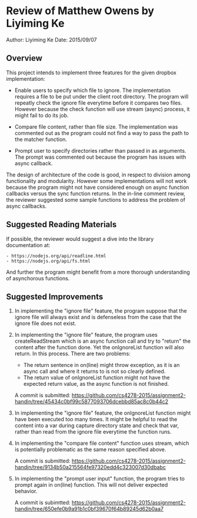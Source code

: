 # Review of Matthew Owens by Liyiming Ke

  Author: Liyiming Ke
  Date: 2015/09/07

## Overview


This project intends to implement three features for the given dropbox implementation:

  - Enable users to specify which file to ignore.
  		The implementation requires a file to be put under the client root directory.
  		The program will repeatly check the ignore file everytime before it compares two files.
  		However because the check function will use stream (async) process, it might fail to do its job.

  - Compare file content, rather than file size.
  		The implementation was commented out as the program could not find a way to pass the path to the matcher function.

  - Prompt user to specify directories rather than passed in as arguments.
  		The prompt was commented out because the program has issues with async callback.


The design of architecture of the code is good, in respect to division among functionality and modularity. However some implementations will not work because the program might not have considered enough on async function callbacks versus the sync function returns. In the in-line comment review, the reviewer suggested some sample functions to address the problem of async callbacks. 

## Suggested Reading Materials


If possible, the reviewer would suggest a dive into the library documentation at:

	- https://nodejs.org/api/readline.html
	- https://nodejs.org/api/fs.html

And further the program might benefit from a more thorough understanding of asynchorous functions. 


## Suggested Improvements


1.  In implementing the "ignore file" feature, the program suppose that the ignore file will always exist and is defenseless from the case that the ignore file does not exist.

2.  In implementing the "ignore file" feature, the program uses createReadStream which is an async function call and try to "return" the content after the function done. Yet the onIgnoreList function will also return. In this process. There are two problems:

	- The return sentence in on(line) might throw exception, as it is an async call and where it returns to is not so clearly defined. 
	- The return value of onIgnoreList function might not have the expected return value, as the async function is not finished.

	A commit is submitted: https://github.com/cs4278-2015/assignment2-handin/tree/45434c0bf99c5877093706dcebbd85ac8c0b44c2

3. In implementing the "ignore file" feature, the onIgnoreList function might have been executed too many times. It might be helpful to read the content into a var during capture directory state and check that var, rather than read from the ignore file everytime the function runs.

4. In implementing the "compare file content" function uses stream, which is potentially problematic as the same reason specified above.

	A commit is submitted: https://github.com/cs4278-2015/assignment2-handin/tree/9134b50a215564fe97320edd4c323007d30dbabc

5. In implementing the "prompt user input" function, the program tries to prompt again in on(line) function. This will not deliver expected behavior. 
	
	A commit is subimtted: https://github.com/cs4278-2015/assignment2-handin/tree/650efe0b9a91b1c0bf39670f64b89245d62b0aa7